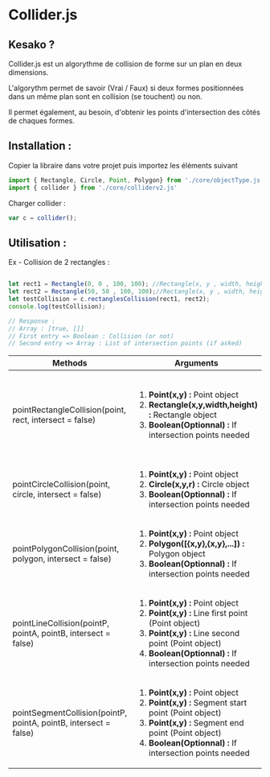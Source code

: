 # Collider.js

Kesako ?
-------------------
Collider.js est un algorythme de collision de forme sur un plan en deux dimensions.

L'algorythm permet de savoir (Vrai / Faux) si deux formes positionnées dans un même plan sont en collision (se touchent) ou non. 

Il permet également, au besoin, d'obtenir les points d'intersection des côtés de chaques formes.

Installation :
-------------------

Copier la libraire dans votre projet puis importez les éléments suivant

```javascript
import { Rectangle, Circle, Point, Polygon} from './core/objectType.js';
import { collider } from './core/colliderv2.js'

```
Charger collider :
```javascript
var c = collider();
```

Utilisation :
-------------------
Ex - Collision de 2 rectangles :

```javascript

let rect1 = Rectangle(0, 0 , 100, 100); //Rectangle(x, y , width, height)
let rect2 = Rectangle(50, 50 , 100, 100);//Rectangle(x, y , width, height)
let testCollision = c.rectanglesCollision(rect1, rect2);
console.log(testCollision);

// Response :
// Array : [true, []]
// First entry => Boolean : Collision (or not)
// Second entry => Array : List of intersection points (if asked)
```

| Methods | Arguments | Response | 
|----------|-------------|------| 
| pointRectangleCollision(point, rect, intersect = false) | <ol><li>**Point(x,y) :** Point object</li><li>**Rectangle(x,y,width,height) :** Rectangle object</li><li>**Boolean(Optionnal) :** If intersection points needed</li></ol> | **Array(Boolean, Array())** <ol><li>Collision or not</li><li>List of intersection points</li><ol> |
| pointCircleCollision(point, circle, intersect = false) | <ol><li>**Point(x,y) :** Point object</li><li>**Circle(x,y,r) :** Circle object</li><li>**Boolean(Optionnal) :** If intersection points needed</li></ol> | same  |
| pointPolygonCollision(point, polygon, intersect = false) | <ol><li>**Point(x,y) :** Point object</li><li>**Polygon([{x,y},{x,y},...]) :** Polygon object</li><li>**Boolean(Optionnal) :** If intersection points needed</li></ol> | same  |
| pointLineCollision(pointP, pointA, pointB, intersect = false) | <ol><li>**Point(x,y) :** Point object</li><li>**Point(x,y) :** Line first point (Point object)</li><li>**Point(x,y) :** Line second point (Point object)</li><li>**Boolean(Optionnal) :** If intersection points needed</li></ol> | same  |
| pointSegmentCollision(pointP, pointA, pointB, intersect = false) | <ol><li>**Point(x,y) :** Point object</li><li>**Point(x,y) :** Segment start point (Point object)</li><li>**Point(x,y) :** Segment end point (Point object)</li><li>**Boolean(Optionnal) :** If intersection points needed</li></ol> | same  |


